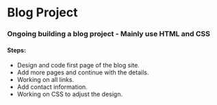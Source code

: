 # Blog Project

<h3>Ongoing building a blog project - Mainly use HTML and CSS</h3> 
<h4>Steps:</h4>
<ul>
  <li>Design and code first page of the blog site.</li>
  <li>Add more pages and continue with the details.</li>
  <li>Working on all links.</li>
  <li>Add contact information.</li>
  <li>Working on CSS to adjust the design.</li>
</ul>
